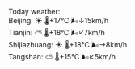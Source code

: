 Today weather:  
Beijing: ☀️   🌡️+17°C 🌬️↓15km/h  
Tianjin: ⛅️  🌡️+18°C 🌬️↙7km/h  
Shijiazhuang: ☀️   🌡️+18°C 🌬️→8km/h  
Tangshan: ⛅️  🌡️+15°C 🌬️↙5km/h  
